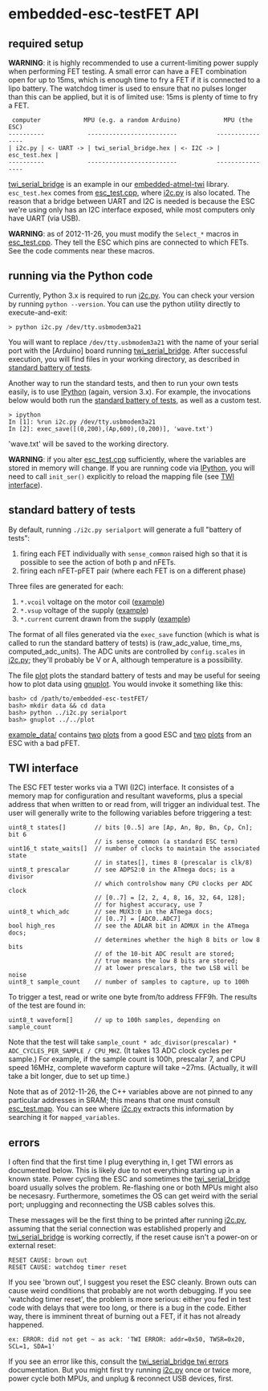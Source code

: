 embedded-esc-testFET API
========================

required setup
--------------

**WARNING**: it is highly recommended to use a current-limiting power supply when performing FET testing. A small error can have a FET combination open for up to 15ms, which is enough time to fry a FET if it is connected to a lipo battery. The watchdog timer is used to ensure that no pulses longer than this can be applied, but it is of limited use: 15ms is plenty of time to fry a FET.

     computer            MPU (e.g. a random Arduino)            MPU (the ESC) 
    ----------            -------------------------           ----------------
    | i2c.py | <- UART -> | twi_serial_bridge.hex | <- I2C -> | esc_test.hex |
    ----------            -------------------------           ----------------

[twi_serial_bridge] is an example in our [embedded-atmel-twi] library. `esc_test.hex` comes from [esc_test.cpp], where [i2c.py] is also located. The reason that a bridge between UART and I2C is needed is because the ESC we're using only has an I2C interface exposed, while most computers only have UART (via USB).

**WARNING**: as of 2012-11-26, you must modify the `Select_*` macros in [esc_test.cpp]. They tell the ESC which pins are connected to which FETs. See the code comments near these macros.

[twi_serial_bridge]: https://github.com/ashima/embedded-atmel-twi/tree/master/example/twi_serial_bridge
[embedded-atmel-twi]: https://github.com/ashima/embedded-atmel-twi
[esc_test.cpp]: https://github.com/ashima/embedded-esc-testFET/blob/master/esc_test.cpp
[i2c.py]: https://github.com/ashima/embedded-esc-testFET/blob/master/i2c.py

running via the Python code
---------------------------

Currently, Python 3.x is required to run [i2c.py]. You can check your version by running `python --version`. You can use the python utility directly to execute-and-exit:

    > python i2c.py /dev/tty.usbmodem3a21

You will want to replace `/dev/tty.usbmodem3a21` with the name of your serial port with the \[Arduino\] board running [twi_serial_bridge]. After successful execution, you will find files in your working directory, as described in [standard battery of tests].

Another way to run the standard tests, and then to run your own tests easily, is to use [IPython] \(again, version 3.x). For example, the invocations below would both run the [standard battery of tests], as well as a custom test.

    > ipython
    In [1]: %run i2c.py /dev/tty.usbmodem3a21
    In [2]: exec_save([(0,200),(Ap,600),(0,200)], 'wave.txt')

'wave.txt' will be saved to the working directory.

**WARNING**: if you alter [esc_test.cpp] sufficiently, where the variables are stored in memory will change. If you are running code via [IPython], you will need to call `init_ser()` explicitly to reload the mapping file (see [TWI interface](#twi-interface)). 

[standard battery of tests]: #standard_tests
[gnuplot]: http://www.gnuplot.info/
[IPython]: http://ipython.org/

<a name="standard_tests"></a>
standard battery of tests 
-------------------------

By default, running `./i2c.py serialport` will generate a full "battery of tests":
1. firing each FET individually with `sense_common` raised high so that it is possible to see the action of both p and nFETs.
2. firing each nFET-pFET pair (where each FET is on a different phase)

Three files are generated for each:
1. `*.vcoil` voltage on the motor coil ([example][vcoil])
2. `*.vsup` voltage of the supply ([example][vsup])
3. `*.current` current drawn from the supply ([example][current])

[vcoil]: https://github.com/ashima/embedded-esc-testFET/blob/master/example_data/all_good_fets/Ap.vcoil
[vsup]: https://github.com/ashima/embedded-esc-testFET/blob/master/example_data/all_good_fets/Ap-Bn.vsup
[current]: https://github.com/ashima/embedded-esc-testFET/blob/master/example_data/all_good_fets/Ap-Bn.current

The format of all files generated via the `exec_save` function (which is what is called to run the standard battery of tests) is (raw_adc_value, time_ms, computed_adc_units). The ADC units are controlled by `config.scales` in [i2c.py]; they'll probably be V or A, although temperature is a possibility.

The file [plot] plots the standard battery of tests and may be useful for seeing how to plot data using [gnuplot]. You would invoke it something like this:

    bash> cd /path/to/embedded-esc-testFET/
    bash> mkdir data && cd data
    bash> python ../i2c.py serialport
    bash> gnuplot ../../plot

[plot]: https://github.com/ashima/embedded-esc-testFET/blob/master/plot

[example_data/] contains [two][good_single] [plots][good_double] from a good ESC and [two][bad_single] [plots][bad_double] from an ESC with a bad pFET.

[example_data/]: https://github.com/ashima/embedded-esc-testFET/tree/master/example_data
[good_single]: https://github.com/ashima/embedded-esc-testFET/blob/master/example_data/all_good_fets/single.png
[good_double]: https://github.com/ashima/embedded-esc-testFET/blob/master/example_data/all_good_fets/double.png
[bad_single]: https://github.com/ashima/embedded-esc-testFET/blob/master/example_data/one_bad_fet/single.png
[bad_double]: https://github.com/ashima/embedded-esc-testFET/blob/master/example_data/one_bad_fet/double.png

TWI interface
-------------

The ESC FET tester works via a TWI (I2C) interface. It consistes of a memory map for configuration and resultant waveforms, plus a special address that when written to or read from, will trigger an individual test. The user will generally write to the following variables before triggering a test:

    uint8_t states[]        // bits [0..5] are [Ap, An, Bp, Bn, Cp, Cn]; bit 6
                            // is sense_common (a standard ESC term)
    uint16_t state_waits[]  // number of clocks to maintain the associated state
                            // in states[], times 8 (prescalar is clk/8)
    uint8_t prescalar       // see ADPS2:0 in the ATmega docs; is a divisor
                            // which controlshow many CPU clocks per ADC clock
                            // [0..7] = [2, 2, 4, 8, 16, 32, 64, 128];
                            // for highest accuracy, use 7 
    uint8_t which_adc       // see MUX3:0 in the ATmega docs;
                            // [0..7] = [ADC0..ADC7]
    bool high_res           // see the ADLAR bit in ADMUX in the ATmega docs;
                            // determines whether the high 8 bits or low 8 bits
                            // of the 10-bit ADC result are stored;
                            // true means the low 8 bits are stored;
                            // at lower prescalars, the two LSB will be noise
    uint8_t sample_count    // number of samples to capture, up to 100h

To trigger a test, read or write one byte from/to address FFF9h. The results of the test are found in:

    uint8_t waveform[]      // up to 100h samples, depending on sample_count

Note that the test will take `sample_count * adc_divisor(prescalar) * ADC_CYCLES_PER_SAMPLE / CPU_MHZ`. (It takes 13 ADC clock cycles per sample.) For example, if the sample count is 100h, prescalar 7, and CPU speed 16MHz, complete waveform capture will take ~27ms. (Actually, it will take a bit longer, due to set up time.) 

Note that as of 2012-11-26, the C++ variables above are not pinned to any particular addresses in SRAM; this means that one must consult [esc_test.map]. You can see where [i2c.py] extracts this information by searching it for `mapped_variables`.

[esc_test.map]: https://github.com/ashima/embedded-esc-testFET/blob/master/esc_test.map

errors
------

I often find that the first time I plug everything in, I get TWI errors as documented below. This is likely due to not everything starting up in a known state. Power cycling the ESC and sometimes the [twi_serial_bridge] board usually solves the problem. Re-flashing one or both MPUs might also be necesasry. Furthermore, sometimes the OS can get weird with the serial port; unplugging and reconnecting the USB cables solves this.

These messages will be the first thing to be printed after running [i2c.py], assuming that the serial connection was established properly and [twi_serial_bridge] is working correctly, if the reset cause isn't a power-on or external reset:

    RESET CAUSE: brown out
    RESET CAUSE: watchdog timer reset

If you see 'brown out', I suggest you reset the ESC cleanly. Brown outs can cause weird conditions that probably are not worth debugging. If you see 'watchdog timer reset', the problem is more serious: either you fed in test code with delays that were too long, or there is a bug in the code. Either way, there is imminent threat of burning out a FET, if it has not already happened.

    ex: ERROR: did not get ~ as ack: 'TWI ERROR: addr=0x50, TWSR=0x20, SCL=1, SDA=1'

If you see an error like this, consult the [twi_serial_bridge twi errors] documentation. But you might first try running [i2c.py] once or twice more, power cycle both MPUs, and unplug & reconnect USB devices, first.

[twi_serial_bridge twi errors]: https://github.com/ashima/embedded-atmel-twi/blob/master/example/twi_serial_bridge/API.md#twi-errors
